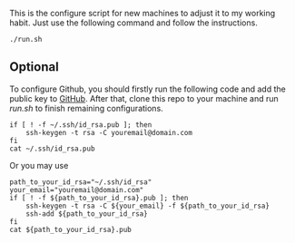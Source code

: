 This is the configure script for new machines to adjust it to my working habit. Just use the following command and follow the instructions.
```
./run.sh
```

## Optional
To configure Github, you should firstly run the following code and add the public key to [GitHub](https://github.com/settings/ssh/new). After that, clone this repo to your machine and run *run.sh* to finish remaining configurations.

```
if [ ! -f ~/.ssh/id_rsa.pub ]; then
    ssh-keygen -t rsa -C youremail@domain.com
fi
cat ~/.ssh/id_rsa.pub
```
Or you may use 
```
path_to_your_id_rsa="~/.ssh/id_rsa"
your_email="youremail@domain.com"
if [ ! -f ${path_to_your_id_rsa}.pub ]; then
    ssh-keygen -t rsa -C ${your_email} -f ${path_to_your_id_rsa}
    ssh-add ${path_to_your_id_rsa}
fi
cat ${path_to_your_id_rsa}.pub
```
